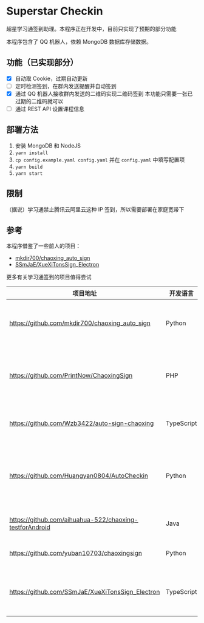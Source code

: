 # Superstar Checkin

超星学习通签到助理。本程序正在开发中，目前只实现了预期的部分功能

本程序包含了 QQ 机器人，依赖 MongoDB 数据库存储数据。

## 功能（已实现部分）

- [x] 自动取 Cookie，过期自动更新
- [ ] 定时检测签到，在群内发送提醒并自动签到
- [x] 通过 QQ 机器人接收群内发送的二维码实现二维码签到
  本功能只需要一张已过期的二维码就可以
- [ ] 通过 REST API 设置课程信息

## 部署方法

1. 安装 MongoDB 和 NodeJS
2. `yarn install`
3. `cp config.example.yaml config.yaml` 并在 `config.yaml` 中填写配置项
4. `yarn build`
5. `yarn start`

## 限制

（据说）学习通禁止腾讯云阿里云这种 IP 签到，所以需要部署在家庭宽带下

## 参考

本程序借鉴了一些前人的项目：

- [mkdir700/chaoxing_auto_sign](https://github.com/mkdir700/chaoxing_auto_sign)
- [SSmJaE/XueXiTonsSign_Electron](https://github.com/SSmJaE/XueXiTonsSign_Electron)

更多有关学习通签到的项目值得尝试

| 项目地址                                                | 开发语言   | 备注                                           |
| ------------------------------------------------------- | ---------- | ---------------------------------------------- |
| https://github.com/mkdir700/chaoxing_auto_sign          | Python     | 超星学习通自动签到脚本&多用户多任务&API       |
| https://github.com/PrintNow/ChaoxingSign                | PHP        | PHP版超星自动签到，支持多用户，二次开发便捷！|
| https://github.com/Wzb3422/auto-sign-chaoxing           | TypeScript | 超星学习通自动签到，梦中刷网课       |
| https://github.com/Huangyan0804/AutoCheckin             | Python     | 学习通自动签到，支持手势，二维码，位置，拍照等 |
| https://github.com/aihuahua-522/chaoxing-testforAndroid | Java       | 学习通（超星）自动签到               |
| https://github.com/yuban10703/chaoxingsign              | Python     | 超星学习通自动签到                   |
| https://github.com/SSmJaE/XueXiTonsSign_Electron        | TypeScript | 基于Electron，桌面端，GUI，签到队列            |
